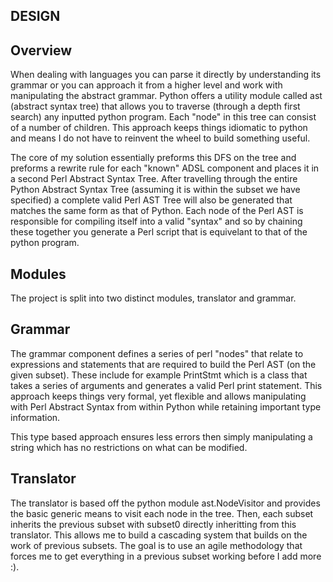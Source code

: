 DESIGN
------
Overview
--------
When dealing with languages you can parse it directly by understanding
its grammar or you can approach it from a higher level and work with
manipulating the abstract grammar. Python offers a utility module
called ast (abstract syntax tree) that allows you to traverse (through a
depth first search) any inputted python program. Each "node" in this
tree can consist of a number of children. This approach keeps things
idiomatic to python and means I do not have to reinvent the wheel to
build something useful.

The core of my solution essentially preforms this DFS on the tree and
preforms a rewrite rule for each "known" ADSL component and places it
in a second Perl Abstract Syntax Tree. After travelling through the
entire Python Abstract Syntax Tree (assuming it is within the subset
we have specified) a complete valid Perl AST Tree will
also be generated that matches the same form as that of Python. Each
node of the Perl AST is responsible for compiling
itself into a valid "syntax" and so by chaining these together you
generate a Perl script that is equivelant to that of the python
program.

Modules
--------
The project is split into two distinct modules, translator and
grammar.

Grammar
-------
The grammar component defines a series of perl "nodes"
that relate to expressions and statements that are required
to build the Perl AST (on the given subset). These include
for example PrintStmt which is a class that takes a series of
arguments and generates a valid Perl print statement. This
approach keeps things very formal, yet flexible and allows
manipulating with Perl Abstract Syntax from within Python
while retaining important type information.

This type based approach ensures  less errors then simply
manipulating a string which has no restrictions on what
can be modified.

Translator
-----------
The translator is based off the python module ast.NodeVisitor and provides
the basic generic means to visit each node in the tree. Then, each subset
inherits the previous subset with subset0 directly inheritting from this
translator. This allows me to build a cascading system that builds on
the work of previous subsets. The goal is to use an agile methodology
that forces me to get everything in a previous subset working before
I add more :).
